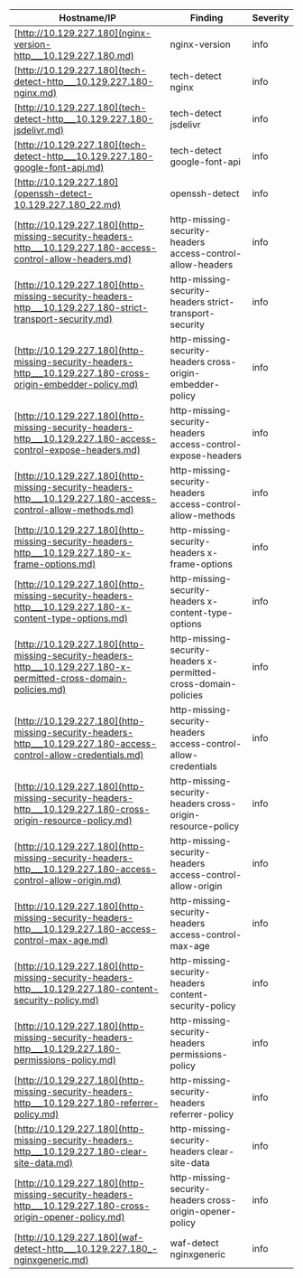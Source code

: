 |Hostname/IP|Finding|Severity|
|-|-|-|
|[http://10.129.227.180](nginx-version-http___10.129.227.180.md)|nginx-version |info|
|[http://10.129.227.180](tech-detect-http___10.129.227.180-nginx.md)|tech-detect nginx|info|
|[http://10.129.227.180](tech-detect-http___10.129.227.180-jsdelivr.md)|tech-detect jsdelivr|info|
|[http://10.129.227.180](tech-detect-http___10.129.227.180-google-font-api.md)|tech-detect google-font-api|info|
|[http://10.129.227.180](openssh-detect-10.129.227.180_22.md)|openssh-detect |info|
|[http://10.129.227.180](http-missing-security-headers-http___10.129.227.180-access-control-allow-headers.md)|http-missing-security-headers access-control-allow-headers|info|
|[http://10.129.227.180](http-missing-security-headers-http___10.129.227.180-strict-transport-security.md)|http-missing-security-headers strict-transport-security|info|
|[http://10.129.227.180](http-missing-security-headers-http___10.129.227.180-cross-origin-embedder-policy.md)|http-missing-security-headers cross-origin-embedder-policy|info|
|[http://10.129.227.180](http-missing-security-headers-http___10.129.227.180-access-control-expose-headers.md)|http-missing-security-headers access-control-expose-headers|info|
|[http://10.129.227.180](http-missing-security-headers-http___10.129.227.180-access-control-allow-methods.md)|http-missing-security-headers access-control-allow-methods|info|
|[http://10.129.227.180](http-missing-security-headers-http___10.129.227.180-x-frame-options.md)|http-missing-security-headers x-frame-options|info|
|[http://10.129.227.180](http-missing-security-headers-http___10.129.227.180-x-content-type-options.md)|http-missing-security-headers x-content-type-options|info|
|[http://10.129.227.180](http-missing-security-headers-http___10.129.227.180-x-permitted-cross-domain-policies.md)|http-missing-security-headers x-permitted-cross-domain-policies|info|
|[http://10.129.227.180](http-missing-security-headers-http___10.129.227.180-access-control-allow-credentials.md)|http-missing-security-headers access-control-allow-credentials|info|
|[http://10.129.227.180](http-missing-security-headers-http___10.129.227.180-cross-origin-resource-policy.md)|http-missing-security-headers cross-origin-resource-policy|info|
|[http://10.129.227.180](http-missing-security-headers-http___10.129.227.180-access-control-allow-origin.md)|http-missing-security-headers access-control-allow-origin|info|
|[http://10.129.227.180](http-missing-security-headers-http___10.129.227.180-access-control-max-age.md)|http-missing-security-headers access-control-max-age|info|
|[http://10.129.227.180](http-missing-security-headers-http___10.129.227.180-content-security-policy.md)|http-missing-security-headers content-security-policy|info|
|[http://10.129.227.180](http-missing-security-headers-http___10.129.227.180-permissions-policy.md)|http-missing-security-headers permissions-policy|info|
|[http://10.129.227.180](http-missing-security-headers-http___10.129.227.180-referrer-policy.md)|http-missing-security-headers referrer-policy|info|
|[http://10.129.227.180](http-missing-security-headers-http___10.129.227.180-clear-site-data.md)|http-missing-security-headers clear-site-data|info|
|[http://10.129.227.180](http-missing-security-headers-http___10.129.227.180-cross-origin-opener-policy.md)|http-missing-security-headers cross-origin-opener-policy|info|
|[http://10.129.227.180](waf-detect-http___10.129.227.180_-nginxgeneric.md)|waf-detect nginxgeneric|info|
